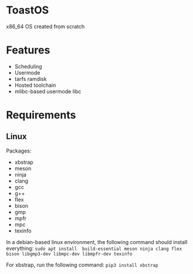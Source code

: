 # ToastOS
x86_64 OS created from scratch

# Features

* Scheduling
* Usermode
* tarfs ramdisk
* Hosted toolchain
* mlibc-based usermode libc

# Requirements

## Linux

Packages:
* xbstrap
* meson
* ninja
* clang
* gcc
* g++
* flex
* bison
* gmp
* mpfr
* mpc
* texinfo

In a debian-based linux environment, the following command should install everything:
`sudo apt install  build-essential meson ninja clang flex bison libgmp3-dev libmpc-dev libmpfr-dev texinfo`

For xbstrap, run the following command:
`pip3 install xbstrap` 

